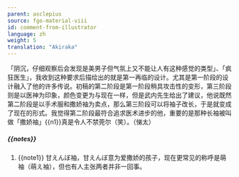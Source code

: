 ```yaml
---
parent: asclepius
source: fgo-material-viii
id: comment-from-illustrator
language: zh
weight: 5
translation: "Akiraka"
---
```


「阴沉，仔细观察后会发现是美男子但气氛上又不能让人有这种感觉的类型」、「疯狂医生」，我收到这种要求后描绘出的就是第一再临的设计。尤其是第一阶段的设计融入了他的许多传说。初稿的第二阶段是第一阶段稍具攻击性的变形，第三阶段则是以医神为印象，颜色变更为与现在一样，但是武内先生给出了建议，他说既然第二阶段是以手术服和撒娇袖为卖点，那么第三阶段可以将袖子改长，于是就变成了现在的形式。我觉得第二阶段最符合追求医术进步的他，重要的是那种长袖被叫做「撒娇袖」{{n1}}真是令人不禁莞尔（笑）。（悌太）

##### {{notes}}

1. {{note1}} 甘えんぼ袖，甘えんぼ意为爱撒娇的孩子，现在更常见的称呼是萌袖（萌え袖），但也有人主张两者并非一回事。
